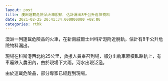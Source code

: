 ```yaml
---
layout: post
title: 澳洲運載危險品火車脫軌　估計漏出8千公升危險物料
date: 2021-02-25 20:41:34.000000000 +08:00
categories: rthk
---
```


澳洲一列運載危險品的火車，在新南威爾士州科斯港附近脫軌，估計有8千公升危險物料漏出。

現場在科斯港西北約25公里，救援人員奉召到場，部分出軌車廂橫臥路軌上，有車廂跌入農田內，由於現場下大雨，河水出現泛濫。

由於運載危險品，部分專家已經趕到現場。
